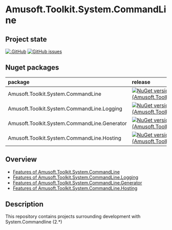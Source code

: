 # Amusoft.Toolkit.System.CommandLine

## Project state
[![.GitHub](https://github.com/taori/Amusoft.Toolkit.System.CommandLine/actions/workflows/CI.yml/badge.svg)](https://github.com/taori/Amusoft.Toolkit.System.CommandLine/actions/workflows/CI.yml)
[![GitHub issues](https://img.shields.io/github/issues/taori/Amusoft.Toolkit.System.CommandLine)](https://github.com/taori/Amusoft.Toolkit.System.CommandLine/issues)

## Nuget packages

| package  | release  | prerelease  |
|:--|:--|:--|
| Amusoft.Toolkit.System.CommandLine  | [![NuGet version (Amusoft.Toolkit.System.CommandLine)](https://img.shields.io/nuget/v/Amusoft.Toolkit.System.CommandLine.svg)](https://www.nuget.org/packages/Amusoft.Toolkit.System.CommandLine/)  | [![NuGet version (Amusoft.Toolkit.System.CommandLine)](https://img.shields.io/nuget/vpre/Amusoft.Toolkit.System.CommandLine.svg)](https://www.nuget.org/packages/Amusoft.Toolkit.System.CommandLine/latest/prerelease)  |
| Amusoft.Toolkit.System.CommandLine.Logging | [![NuGet version (Amusoft.Toolkit.System.CommandLine.Logging)](https://img.shields.io/nuget/v/Amusoft.Toolkit.System.CommandLine.Logging.svg)](https://www.nuget.org/packages/Amusoft.Toolkit.System.CommandLine.Logging/)  | [![NuGet version (Amusoft.Toolkit.System.CommandLine.Logging)](https://img.shields.io/nuget/vpre/Amusoft.Toolkit.System.CommandLine.Logging.svg)](https://www.nuget.org/packages/Amusoft.Toolkit.System.CommandLine.Logging/latest/prerelease)  |
| Amusoft.Toolkit.System.CommandLine.Generator | [![NuGet version (Amusoft.Toolkit.System.CommandLine.Generator)](https://img.shields.io/nuget/v/Amusoft.Toolkit.System.CommandLine.Generator.svg)](https://www.nuget.org/packages/Amusoft.Toolkit.System.CommandLine.Generator/)  | [![NuGet version (Amusoft.Toolkit.System.CommandLine.Generator)](https://img.shields.io/nuget/vpre/Amusoft.Toolkit.System.CommandLine.Generator.svg)](https://www.nuget.org/packages/Amusoft.Toolkit.System.CommandLine.Generator/latest/prerelease)  |
| Amusoft.Toolkit.System.CommandLine.Hosting | [![NuGet version (Amusoft.Toolkit.System.CommandLine.Hosting)](https://img.shields.io/nuget/v/Amusoft.Toolkit.System.CommandLine.Hosting.svg)](https://www.nuget.org/packages/Amusoft.Toolkit.System.CommandLine.Hosting/)  | [![NuGet version (Amusoft.Toolkit.System.CommandLine.Hosting)](https://img.shields.io/nuget/vpre/Amusoft.Toolkit.System.CommandLine.Hosting.svg)](https://www.nuget.org/packages/Amusoft.Toolkit.System.CommandLine.Hosting/latest/prerelease)  |

## Overview

<!--TOC-->
  - [Features of Amusoft.Toolkit.System.CommandLine](docs/Features.Toolkit.md)
  - [Features of Amusoft.Toolkit.System.CommandLine.Logging](docs/Features.Toolkit.Logging.md)
  - [Features of Amusoft.Toolkit.System.CommandLine.Generator](docs/Features.Toolkit.Generator.md)
  - [Features of Amusoft.Toolkit.System.CommandLine.Hosting](docs/Features.Toolkit.Hosting.md)
<!--/TOC-->
## Description

This repository contains projects surrounding development with System.Commandline (2.*)
